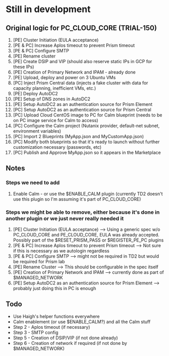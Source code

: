 # Still in development
## Original logic for PC_CLOUD_CORE (TRIAL-150)
 
1. [PE] Cluster Initiation (EULA acceptance)
2. [PE & PC] Increase Aplos timeout to prevent Prism timeout
3. [PE & PC] Configure SMTP
4. [PE] Rename cluster
5. [PE] Create DSIP and VIP (should also reserve static IPs in GCP for these IPs)
6. [PE] Creation of Primary Network and IPAM - already done
7. [PE] Upload, deploy and power on 3 Ubuntu VMs
8. [PC] Inject Prism Central data (injects a fake cluster with data for capacity planning, inefficient VMs, etc.)
9. [PE] Deploy AutoDC2
10. [PE] Setup of DNS zones in AutoDC2
11. [PE] Setup AutoDC2 as an authentication source for Prism Element
12. [PC] Setup AutoDC2 as an authentication source for Prism Central
13. [PC] Upload Cloud CentOS image to PC for Calm blueprint (needs to be on PC image service for Calm to access)
14. [PC] Configure the Calm project (Nutanix provider, default-net subnet, environment variables)
15. [PC] Import 2 Blueprints (MyApp.json and MyCustomApp.json)
16. [PC] Modify both blueprints so that it's ready to launch without further customization necessary (passwords, etc)
17. [PC] Publish and Approve MyApp.json so it appears in the Marketplace

## Notes

### Steps we need to add
1. Enable Calm - or use the $ENABLE_CALM plugin (currently TD2 doesn't use this plugin so I'm assuming it's part of PC_CLOUD_CORE)
### Steps we might be able to remove, either because it's done in another plugin or we just never really needed it
1. [PE] Cluster Initiation (EULA acceptance) --> Using a generic spec w/o PC_CLOUD_CORE and PE_CLOUD_CORE, EULA was already accepted. Possibly part of the $RESET_PRISM_PASS or $REGISTER_PE_PC plugins
2. [PE & PC] Increase Aplos timeout to prevent Prism timeout --> Not sure if this is necessary as we autologin regardless
3. [PE & PC] Configure SMTP --> might not be required in TD2 but would be required for Prism lab
4. [PE] Rename Cluster --> This should be configurable in the spec itself
6. [PE] Creation of Primary Network and IPAM --> currently done as part of $MANAGED_NETWORK
11. [PE] Setup AutoDC2 as an authentication source for Prism Element --> probably just doing this in PC is enough

## Todo
- Use Haigh's helper functions everywhere
- Calm enablement (or use $ENABLE_CALM?) and all the Calm stuff
- Step 2 - Aplos timeout (if necessary)
- Step 3 - SMTP config
- Step 5 - Creation of DSIP/VIP (if not done already)
- Step 6 - Creation of network if required (if not done by $MANAGED_NETWORK)